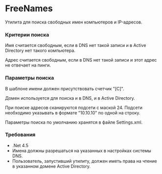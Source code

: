 # FreeNames

Утилита для поиска свободных имен компьютеров и IP-адресов.

### Критерии поиска

Имя считается свободным, если в DNS нет такой записи и в Active Directory нет такого компьютера.

Адрес считается свободным, если в DNS нет такой записи и этот адрес не отвечает на пинги.

### Параметры поиска

В шаблоне имени должен присутствовать счетчик "[C]".

Домен используется для поиска и в DNS, и в Active Directory.

При поиске адресов сканируются подсети с маской 24. Подсети необходимо указывать в формате "10.10.10" по одной на строку.

Параметры поиска по умолчанию хранятся в файле Settings.xml.

### Требования

- .Net 4.5
- Имена должны разрешаться на указанных в настройках системы DNS.
- Пользователь, запустивший утилиту, должен иметь права на чтение в указанном домене Active Directory.